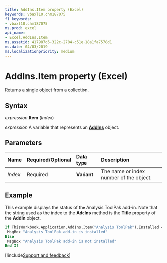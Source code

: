 ```yaml
---
title: AddIns.Item property (Excel)
keywords: vbaxl10.chm187075
f1_keywords:
- vbaxl10.chm187075
ms.prod: excel
api_name:
- Excel.AddIns.Item
ms.assetid: 417987d5-322c-2784-c51e-18a1fa7578d1
ms.date: 04/03/2019
ms.localizationpriority: medium
---
```



# AddIns.Item property (Excel)

Returns a single object from a collection.


## Syntax

_expression_.**Item** (_Index_)

_expression_ A variable that represents an **[AddIns](Excel.AddIns.md)** object.


## Parameters

|Name|Required/Optional|Data type|Description|
|:-----|:-----|:-----|:-----|
| _Index_|Required| **Variant**|The name or index number of the object.|

## Example

This example displays the status of the Analysis ToolPak add-in. Note that the string used as the index to the **AddIns** method is the **Title** property of the **AddIn** object.

```vb
If ThisWorkbook.Application.AddIns.Item("Analysis ToolPak").Installed = True Then 
 MsgBox "Analysis ToolPak add-in is installed" 
Else 
 MsgBox "Analysis ToolPak add-in is not installed" 
End If
```




[!include[Support and feedback](~/includes/feedback-boilerplate.md)]